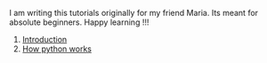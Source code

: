 I am writing this tutorials originally for my friend Maria. Its meant for absolute beginners. Happy learning !!!

1. [Introduction](https://github.com/akhilputhiry/python-for-maria/blob/master/introduction.md)
2. [How python works](https://github.com/akhilputhiry/python-for-maria/blob/master/how-it-works.md)
